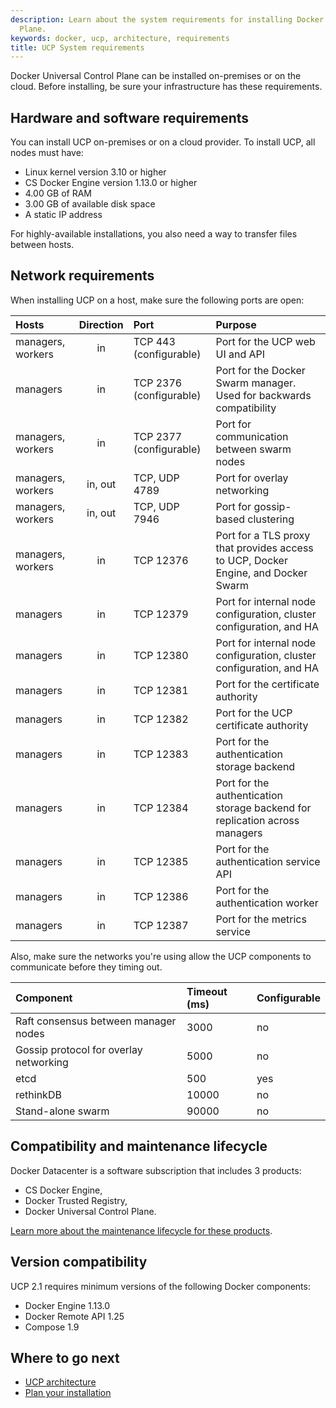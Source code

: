 ```yaml
---
description: Learn about the system requirements for installing Docker Universal Control
  Plane.
keywords: docker, ucp, architecture, requirements
title: UCP System requirements
---
```


Docker Universal Control Plane can be installed on-premises or on the cloud.
Before installing, be sure your infrastructure has these requirements.

## Hardware and software requirements

You can install UCP on-premises or on a cloud provider. To install UCP,
all nodes must have:

* Linux kernel version 3.10 or higher
* CS Docker Engine version 1.13.0 or higher
* 4.00 GB of RAM
* 3.00 GB of available disk space
* A static IP address

For highly-available installations, you also need a way to transfer files
between hosts.

## Network requirements

When installing UCP on a host, make sure the following ports are open:

| Hosts             | Direction | Port                    | Purpose                                                                           |
|:------------------|:---------:|:------------------------|:----------------------------------------------------------------------------------|
| managers, workers |    in     | TCP 443  (configurable) | Port for the UCP web UI and API                                                   |
| managers          |    in     | TCP 2376 (configurable) | Port for the Docker Swarm manager. Used for backwards compatibility               |
| managers, workers |    in     | TCP 2377 (configurable) | Port for communication between swarm nodes                                        |
| managers, workers |  in, out  | TCP, UDP 4789           | Port for overlay networking                                                       |
| managers, workers |  in, out  | TCP, UDP 7946           | Port for gossip-based clustering                                                  |
| managers, workers |    in     | TCP 12376               | Port for a TLS proxy that provides access to UCP, Docker Engine, and Docker Swarm |
| managers          |    in     | TCP 12379               | Port for internal node configuration, cluster configuration, and HA               |
| managers          |    in     | TCP 12380               | Port for internal node configuration, cluster configuration, and HA               |
| managers          |    in     | TCP 12381               | Port for the certificate authority                                                |
| managers          |    in     | TCP 12382               | Port for the UCP certificate authority                                            |
| managers          |    in     | TCP 12383               | Port for the authentication storage backend                                       |
| managers          |    in     | TCP 12384               | Port for the authentication storage backend for replication across managers       |
| managers          |    in     | TCP 12385               | Port for the authentication service API                                           |
| managers          |    in     | TCP 12386               | Port for the authentication worker                                                |
| managers          |    in     | TCP 12387               | Port for the metrics service                                                      |

Also, make sure the networks you're using allow the UCP components to
communicate before they timing out.

| Component                              | Timeout (ms) | Configurable |
|:---------------------------------------|:-------------|:-------------|
| Raft consensus between manager nodes   | 3000         | no           |
| Gossip protocol for overlay networking | 5000         | no           |
| etcd                                   | 500          | yes          |
| rethinkDB                              | 10000        | no           |
| Stand-alone swarm                      | 90000        | no           |


## Compatibility and maintenance lifecycle

Docker Datacenter is a software subscription that includes 3 products:

* CS Docker Engine,
* Docker Trusted Registry,
* Docker Universal Control Plane.

[Learn more about the maintenance lifecycle for these products](http://success.docker.com/Get_Help/Compatibility_Matrix_and_Maintenance_Lifecycle).

## Version compatibility

UCP 2.1 requires minimum versions of the following Docker components:

- Docker Engine 1.13.0
- Docker Remote API 1.25
- Compose 1.9

## Where to go next

* [UCP architecture](../../architecture.md)
* [Plan your installation](plan-installation.md)
